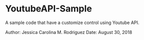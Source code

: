 # YoutubeAPI-Sample

A sample code that have a customize control using Youtube API.


Author: Jessica Carolina M. Rodriguez
Date: August 30, 2018
